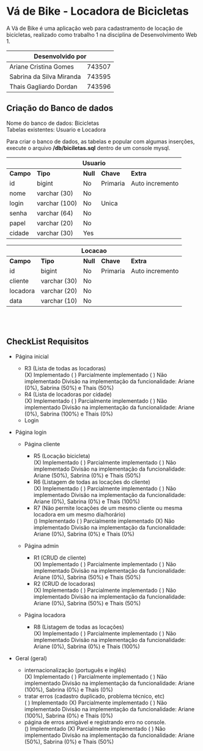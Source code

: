 # Vá de Bike - Locadora de Bicicletas
A Vá de Bike é uma aplicação web para cadastramento de locação de bicicletas, realizado como trabalho 1 na disciplina de Desenvolvimento Web 1.

<table>
  <thead>
    <tr>
      <th colspan='2'>Desenvolvido por</th>
    </tr>
  </thead>
    <tr>
      <td>Ariane Cristina Gomes</td>
      <td>743507</td>
    </tr>
    <tr>
      <td>Sabrina da Silva Miranda</td>
      <td>743595</td>
    </tr>
    <tr>
      <td>Thais Gagliardo Dordan</td>
      <td>743596</td>
    </tr>
</table>

## Criação do Banco de dados
Nome do banco de dados: Bicicletas<br>
Tabelas existentes: Usuario e Locadora

Para criar o banco de dados, as tabelas e popular com algumas inserções, execute o arquivo **/db/biciletas.sql** dentro de um console mysql.

<table>
  <thead>
    <tr>
      <th colspan='5'>Usuario</th>
    </tr>
  </thead>
    <tr>
      <td><b>Campo</td>
      <td><b>Tipo</td>
      <td><b>Null</td>
      <td><b>Chave</td>
      <td><b>Extra</td>
    </tr>
    <tr>
      <td>id</td>
      <td>bigint</td>
      <td>No</td>
      <td>Primaria</td>
      <td>Auto incremento</td>
    </tr>
    <tr>
      <td>nome</td>
      <td>varchar (30)</td>
      <td>No</td>
      <td></td>
      <td></td>
    </tr>
    <tr>
      <td>login</td>
      <td>varchar (100)</td>
      <td>No</td>
      <td>Unica</td>
      <td></td>
    </tr>
    <tr>
      <td>senha</td>
      <td>varchar (64)</td>
      <td>No</td>
      <td></td>
      <td></td>
    </tr>
    <tr>
      <td>papel</td>
      <td>varchar (20)</td>
      <td>No</td>
      <td></td>
      <td></td>
    </tr>
    <tr>
      <td>cidade</td>
      <td>varchar (30)</td>
      <td>Yes</td>
      <td></td>
      <td></td>
    </tr>
</table>

<table>
  <thead>
    <tr>
      <th colspan='5'>Locacao</th>
    </tr>
  </thead>
    <tr>
      <td><b>Campo</td>
      <td><b>Tipo</td>
      <td><b>Null</td>
      <td><b>Chave</td>
      <td><b>Extra</td>
    </tr>
    <tr>
      <td>id</td>
      <td>bigint</td>
      <td>No</td>
      <td>Primaria</td>
      <td>Auto incremento</td>
    </tr>
    <tr>
      <td>cliente</td>
      <td>varchar (30)</td>
      <td>No</td>
      <td></td>
      <td></td>
    </tr>
    <tr>
      <td>locadora</td>
      <td>varchar (20)</td>
      <td>No</td>
      <td></td>
      <td></td>
    </tr>
    <tr>
      <td>data</td>
      <td>varchar (10)</td>
      <td>No</td>
      <td></td>
      <td></td>
    </tr>
</table>

<br><br>
## CheckList Requisitos
* Página inicial
	* R3 (Lista de todas as locadoras)<br>
		(X) Implementado ( ) Parcialmente implementado ( ) Não implementado
		Divisão na implementação da funcionalidade: Ariane (0%), Sabrina (50%) e Thais (50%)
	* R4 (Lista de locadoras por cidade)<br>
		(X) Implementado ( ) Parcialmente implementado ( ) Não implementado
		Divisão na implementação da funcionalidade: Ariane (0%), Sabrina (100%) e Thais (0%)
	* Login

* Página login
	* Página cliente
		* R5 (Locação bicicleta)<br>
			(X) Implementado ( ) Parcialmente implementado ( ) Não implementado
			Divisão na implementação da funcionalidade: Ariane (50%), Sabrina (0%) e Thais (50%)
		* R6 (Listagem de todas as locações do cliente)<br>
			(X) Implementado ( ) Parcialmente implementado ( ) Não implementado
			Divisão na implementação da funcionalidade: Ariane (0%), Sabrina (0%) e Thais (100%)			
		* R7 (Não permite locações de um mesmo cliente ou mesma locadora em um mesmo dia/horário)<br> 
			() Implementado ( ) Parcialmente implementado (X) Não implementado
			Divisão na implementação da funcionalidade: Ariane (0%), Sabrina (0%) e Thais (0%)

	* Página admin
		* R1 (CRUD de cliente)<br>
			(X) Implementado ( ) Parcialmente implementado ( ) Não implementado
			Divisão na implementação da funcionalidade: Ariane (0%), Sabrina (50%) e Thais (50%)
		* R2 (CRUD de locadoras)<br>
			(X) Implementado ( ) Parcialmente implementado ( ) Não implementado
			Divisão na implementação da funcionalidade: Ariane (0%), Sabrina (50%) e Thais (50%)
	* Página locadora
		* R8 (Listagem de todas as locações)<br>
			(X) Implementado ( ) Parcialmente implementado ( ) Não implementado
			Divisão na implementação da funcionalidade: Ariane (0%), Sabrina (0%) e Thais (100%)

* Geral (geral)
	* internacionalização (português e inglês)<br>
		(X) Implementado ( ) Parcialmente implementado ( ) Não implementado
		Divisão na implementação da funcionalidade: Ariane (100%), Sabrina (0%) e Thais (0%)
	* tratar erros (cadastro duplicado, problema técnico, etc)<br> 
		( ) Implementado (X) Parcialmente implementado ( ) Não implementado
		Divisão na implementação da funcionalidade: Ariane (100%), Sabrina (0%) e Thais (0%)
	* página de erros amigável e registrando erro no console.<br>
		() Implementado (X) Parcialmente implementado ( ) Não implementado
		Divisão na implementação da funcionalidade: Ariane (50%), Sabrina (0%) e Thais (50%)
